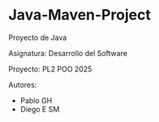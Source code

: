 # Java-Maven-Project
Proyecto de Java

Asignatura:  Desarrollo del Software

Proyecto:  PL2 POO 2025

Autores:

- Pablo GH
- Diego E SM
